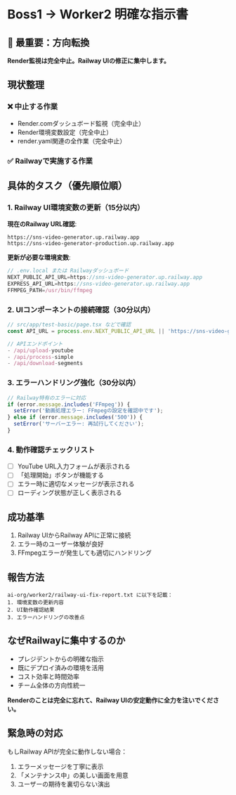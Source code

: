 # Boss1 → Worker2 明確な指示書

## 🚨 最重要：方向転換

**Render監視は完全中止。Railway UIの修正に集中します。**

## 現状整理

### ❌ 中止する作業
- Render.comダッシュボード監視（完全中止）
- Render環境変数設定（完全中止）
- render.yaml関連の全作業（完全中止）

### ✅ Railwayで実施する作業

## 具体的タスク（優先順位順）

### 1. Railway UI環境変数の更新（15分以内）

**現在のRailway URL確認**:
```
https://sns-video-generator.up.railway.app
https://sns-video-generator-production.up.railway.app
```

**更新が必要な環境変数**:
```javascript
// .env.local または Railwayダッシュボード
NEXT_PUBLIC_API_URL=https://sns-video-generator.up.railway.app
EXPRESS_API_URL=https://sns-video-generator.up.railway.app
FFMPEG_PATH=/usr/bin/ffmpeg
```

### 2. UIコンポーネントの接続確認（30分以内）

```typescript
// src/app/test-basic/page.tsx などで確認
const API_URL = process.env.NEXT_PUBLIC_API_URL || 'https://sns-video-generator.up.railway.app';

// APIエンドポイント
- /api/upload-youtube
- /api/process-simple
- /api/download-segments
```

### 3. エラーハンドリング強化（30分以内）

```typescript
// Railway特有のエラーに対応
if (error.message.includes('FFmpeg')) {
  setError('動画処理エラー: FFmpegの設定を確認中です');
} else if (error.message.includes('500')) {
  setError('サーバーエラー: 再試行してください');
}
```

### 4. 動作確認チェックリスト

- [ ] YouTube URL入力フォームが表示される
- [ ] 「処理開始」ボタンが機能する
- [ ] エラー時に適切なメッセージが表示される
- [ ] ローディング状態が正しく表示される

## 成功基準

1. Railway UIからRailway APIに正常に接続
2. エラー時のユーザー体験が良好
3. FFmpegエラーが発生しても適切にハンドリング

## 報告方法
```
ai-org/worker2/railway-ui-fix-report.txt に以下を記載：
1. 環境変数の更新内容
2. UI動作確認結果
3. エラーハンドリングの改善点
```

## なぜRailwayに集中するのか

- プレジデントからの明確な指示
- 既にデプロイ済みの環境を活用
- コスト効率と時間効率
- チーム全体の方向性統一

**Renderのことは完全に忘れて、Railway UIの安定動作に全力を注いでください。**

## 緊急時の対応

もしRailway APIが完全に動作しない場合：
1. エラーメッセージを丁寧に表示
2. 「メンテナンス中」の美しい画面を用意
3. ユーザーの期待を裏切らない演出